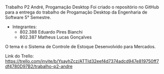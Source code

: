 Trabalho P2 André, Progamação Desktop
Foi criado o repositório no GitHub para a entrega do trabalho de Progamação Desktop da Engenharia de Software 5° Semestre.

* Integrantes:
  - 802.388 Eduardo Pires Bianchi
  - 802.387 Matheus Lucas Gonçalves 

O tema é o Sistema de Controle de Estoque Desenvolvido para Mercados.

Link do Trello:
https://trello.com/invite/b/YsayhZcz/ATTId32eef4d7374adcd947e819750ff7df4780D97B2/trabalho-p2-andre
